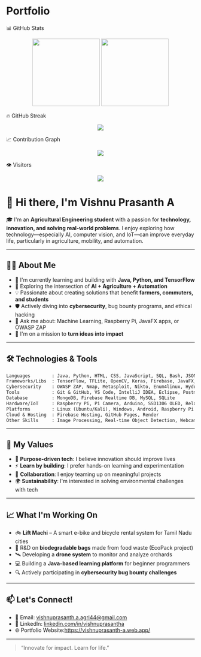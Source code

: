 # Portfolio
📊 GitHub Stats
<p align="center"> <img src="https://github-readme-stats.vercel.app/api?username=VishnuPrasanth-A&show_icons=true&theme=radical&count_private=true" height="180" /> <img src="https://github-readme-stats.vercel.app/api/top-langs/?username=VishnuPrasanth-A&layout=compact&theme=radical" height="180" /> </p>
🔥 GitHub Streak
<p align="center"> <img src="https://github-readme-streak-stats.herokuapp.com/?user=VishnuPrasanth-A&theme=radical" /> </p>
📈 Contribution Graph
<p align="center"> <img src="https://github-readme-activity-graph.vercel.app/graph?username=VishnuPrasanth-A&theme=react-dark&hide_border=true" /> </p>
👁️ Visitors
<p align="center"> <img src="https://komarev.com/ghpvc/?username=VishnuPrasanth-A&label=Profile%20views&color=0e75b6&style=flat" /> </p>

# 👋 Hi there, I'm Vishnu Prasanth A

🎓 I'm an **Agricultural Engineering student** with a passion for **technology, innovation, and solving real-world problems**. I enjoy exploring how technology—especially AI, computer vision, and IoT—can improve everyday life, particularly in agriculture, mobility, and automation.

---

## 👨‍💻 About Me

- 🌱 I'm currently learning and building with **Java, Python, and TensorFlow**
- 🔭 Exploring the intersection of **AI + Agriculture + Automation**
- 💡 Passionate about creating solutions that benefit **farmers, commuters, and students**
- 🛡️ Actively diving into **cybersecurity**, bug bounty programs, and ethical hacking
- 💬 Ask me about: Machine Learning, Raspberry Pi, JavaFX apps, or OWASP ZAP
- 🧠 I'm on a mission to **turn ideas into impact**

---

## 🛠️ Technologies & Tools

```txt
Languages        : Java, Python, HTML, CSS, JavaScript, SQL, Bash, JSON, XML
Frameworks/Libs  : TensorFlow, TFLite, OpenCV, Keras, Firebase, JavaFX, NumPy, Pandas, Matplotlib
Cybersecurity    : OWASP ZAP, Nmap, Metasploit, Nikto, Enum4linux, Hydra, CVSS Scoring
Tools            : Git & GitHub, VS Code, IntelliJ IDEA, Eclipse, Postman, Wireshark
Database         : MongoDB, Firebase Realtime DB, MySQL, SQLite
Hardware/IoT     : Raspberry Pi, Pi Camera, Arduino, SSD1306 OLED, Relay Module, DHT11/22
Platforms        : Linux (Ubuntu/Kali), Windows, Android, Raspberry Pi OS
Cloud & Hosting  : Firebase Hosting, GitHub Pages, Render
Other Skills     : Image Processing, Real-time Object Detection, Webcam Integration, Ethical Hacking Basics
```
---

## 🌟 My Values

* 💚 **Purpose-driven tech**: I believe innovation should improve lives
* ⚡ **Learn by building**: I prefer hands-on learning and experimentation
* 🤝 **Collaboration**: I enjoy teaming up on meaningful projects
* 🌍 **Sustainability**: I'm interested in solving environmental challenges with tech

---

## 📈 What I'm Working On

* 🚲 **Lift Machi** – A smart e-bike and bicycle rental system for Tamil Nadu cities
* 🧪 R\&D on **biodegradable bags** made from food waste (EcoPack project)
* 🛰️ Developing a **drone system** to monitor and analyze orchards
* 💻 Building a **Java-based learning platform** for beginner programmers
* 🔍 Actively participating in **cybersecurity bug bounty challenges**

---

## 📫 Let's Connect!

* 📧 Email: [vishnuprasanth.a.agri44@gmail.com](mailto:vishnuprasanth.a.agri44@gmail.com)
* 💼 LinkedIn: [linkedin.com/in/vishnuprasantha](https://linkedin.com/in/vishnuprasantha1) 
* 🌐 Portfolio Website:https://vishnuprasanth-a.web.app/

---

> “Innovate for impact. Learn for life.”
